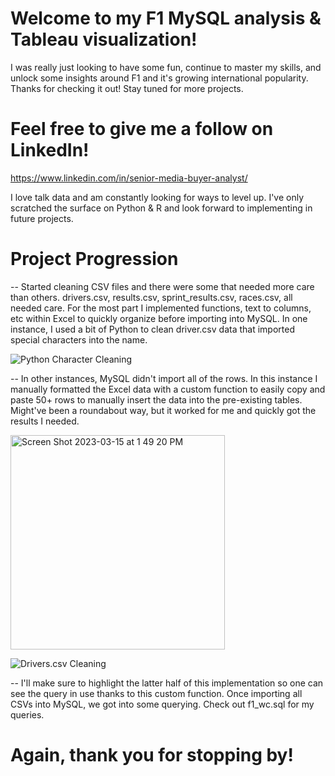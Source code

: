 # Welcome to my F1 MySQL analysis & Tableau visualization!
I was really just looking to have some fun, continue to master my skills, and 
unlock some insights around F1 and it's growing international popularity. Thanks 
for checking it out! Stay tuned for more projects. 

# Feel free to give me a follow on LinkedIn! 
https://www.linkedin.com/in/senior-media-buyer-analyst/

I love talk data and am constantly looking for ways to level up. I've only scratched the surface on Python & R and look forward to implementing in future projects. 

# Project Progression

-- Started cleaning CSV files and there were some that needed more care than others. drivers.csv, results.csv, sprint_results.csv, races.csv, all needed care. For the most part I implemented functions, text to columns, etc within Excel to quickly organize before importing into MySQL. In one instance, I used a bit of Python to clean driver.csv data that imported special characters into the name. 

![Python Character Cleaning](https://user-images.githubusercontent.com/126277909/225412227-5cc7e17e-a264-4faf-b7a6-3c5f0543f18b.png)

-- In other instances, MySQL didn't import all of the rows. In this instance I manually formatted the Excel data with a custom function to easily copy and paste 50+ rows to manually insert the data into the pre-existing tables. Might've been a roundabout way, but it worked for me and quickly got the results I needed.

<img width="343" alt="Screen Shot 2023-03-15 at 1 49 20 PM" src="https://user-images.githubusercontent.com/126277909/225413054-8067a80d-a688-4884-b205-eba9ecb29ca6.png">

![Drivers.csv Cleaning](https://user-images.githubusercontent.com/126277909/225413148-4407fa6c-dc03-49cb-bb46-096979f284c8.png)

-- I'll make sure to highlight the latter half of this implementation so one can see the query in use thanks to this custom function. Once importing all CSVs into MySQL, we got into some querying. Check out f1_wc.sql for my queries. 

# Again, thank you for stopping by!

